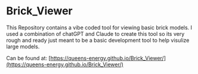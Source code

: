 # Brick_Viewer

This Repository contains a vibe coded tool for viewing basic brick models.
I used a combination of chatGPT and Claude to create this tool so its very rough and ready just meant to be a basic development tool to help visulize large models.

Can be found at: [https://queens-energy.github.io/Brick_Viewer/](https://queens-energy.github.io/Brick_Viewer/)
